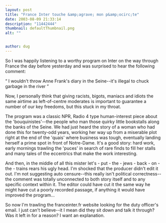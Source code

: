 ```yaml
---
layout: post
title: "France Inter touche &amp;agrave; mon p&amp;ocirc;te"
date: 2003-08-09 21:33:14
description: "11442444"
thumbnail: defaultThumbnail.png
alt: ""


author: dug
---
```


<p>So I was happily listening to a worthy program on Inter on the way through France the day before yesterday and was surprised to hear the following comment:</p>

<p><q> I wouldn't throw Anne Frank's diary in the Seine--it's illegal to chuck garbage in the river </q></p>

<p>Now, I personally think that giving racists, bigots, maniacs and idiots the same airtime as left-of-centre moderates is important to guarantee a number of our key freedoms, but this stuck in my throat.</p>

<p>The program was a classic <span class="caps">NPR,</span> Radio 4 type human-interest piece about the 'bouquinistes'--the people who man those quirky little bookstalls along the banks of the Seine. We had just heard the story of a woman who had done this for twenty-odd years, working her way up from a miserable plot right at the end of the 'quais' where business was tough, eventually landing herself a prime spot in front of Notre-Dame. It's a good story: hard work, early mornings trawling the 'puces' in search of rare finds to fill her stalls and many tales of the eccentrics that make the work interesting.</p>

<p>And then, in the middle of all this mister let's - put - the - jews - back - on - the - trains rears his ugly head. I'm shocked that the producer didn't edit it out. I'm not suggesting auto censure--this really isn't political correctness--the comment was totally unconnected to both story itself and to any specific context within it. The editor could have cut it the same way he might have cut a poorly recorded passage, if anything it would have improved the program...</p>

<p>So now I'm trawling the franceinter.fr website looking for the duty officer's email. I just can't believe--it I mean did they sit down and talk it through? Was it left in for a reason? I want an explanation.</p>
